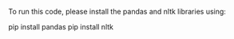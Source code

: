 To run this code, please install the pandas and nltk libraries using:

pip install pandas
pip install nltk